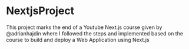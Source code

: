 # NextjsProject
This project marks the end of a Youtube Next.js course given by @adrianhajdin where I followed the steps and implemented based on the course to build and deploy a Web Application using Next.js
